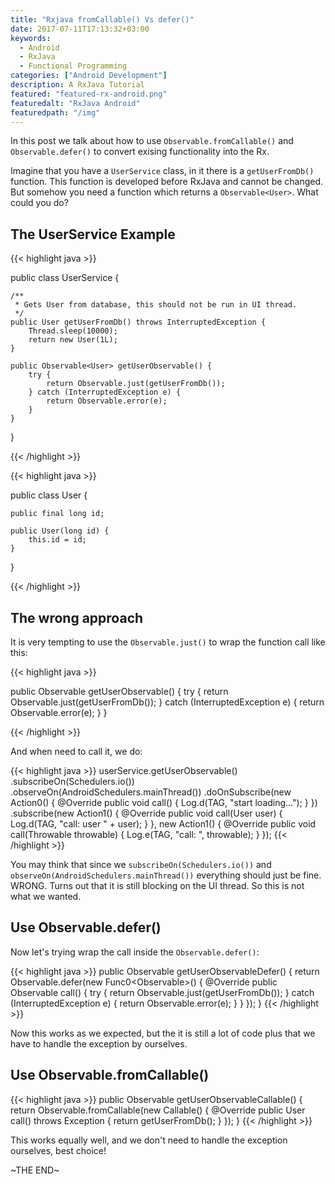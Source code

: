 ```yaml
---
title: "Rxjava fromCallable() Vs defer()"
date: 2017-07-11T17:13:32+03:00
keywords:
  - Android
  - RxJava
  - Functional Programming
categories: ["Android Development"]
description: A RxJava Tutorial
featured: "featured-rx-android.png"
featuredalt: "RxJava Android"
featuredpath: "/img"
---
```


In this post we talk about how to use `Observable.fromCallable()` and `Observable.defer()` to convert exising functionality into the Rx.

Imagine that you have a `UserService` class, in it there is a `getUserFromDb()` function. This function is developed before RxJava and cannot be changed. But somehow you need a function which returns a `Observable<User>`. What could you do?

## The UserService Example

{{< highlight java >}}

public class UserService {

    /**
     * Gets User from database, this should not be run in UI thread.
     */
    public User getUserFromDb() throws InterruptedException {
        Thread.sleep(10000);
        return new User(1L);
    }

    public Observable<User> getUserObservable() {
        try {
            return Observable.just(getUserFromDb());
        } catch (InterruptedException e) {
            return Observable.error(e);
        }
    }
}

{{< /highlight >}}

{{< highlight java >}}

public class User {

    public final long id;

    public User(long id) {
        this.id = id;
    }
}

{{< /highlight >}}

## The wrong approach

It is very tempting to use the `Observable.just()` to wrap the function call like this:

{{< highlight java >}}

public Observable<User> getUserObservable() {
        try {
            return Observable.just(getUserFromDb());
        } catch (InterruptedException e) {
            return Observable.error(e);
        }
    }

{{< /highlight >}}

And when need to call it, we do:

{{< highlight java >}}
userService.getUserObservable()
                .subscribeOn(Schedulers.io())
                .observeOn(AndroidSchedulers.mainThread())
                .doOnSubscribe(new Action0() {
                    @Override
                    public void call() {
                        Log.d(TAG, "start loading...");
                    }
                })
                .subscribe(new Action1<User>() {
                    @Override
                    public void call(User user) {
                        Log.d(TAG, "call: user " + user);
                    }
                }, new Action1<Throwable>() {
                    @Override
                    public void call(Throwable throwable) {
                        Log.e(TAG, "call: ", throwable);
                    }
                });
{{< /highlight >}}

You may think that since we `subscribeOn(Schedulers.io())` and `observeOn(AndroidSchedulers.mainThread())` everything should just be fine. WRONG. Turns out that it is still blocking on the UI thread. So this is not what we wanted.

## Use Observable.defer()

Now let's trying wrap the call inside the `Observable.defer()`:

{{< highlight java >}}
public Observable<User> getUserObservableDefer() {
        return Observable.defer(new Func0<Observable<User>>() {
            @Override
            public Observable<User> call() {
                try {
                    return Observable.just(getUserFromDb());
                } catch (InterruptedException e) {
                    return Observable.error(e);
                }
            }
        });
    }
{{< /highlight >}}

Now this works as we expected, but the it is still a lot of code plus that we have to handle the exception by ourselves.

## Use Observable.fromCallable()

{{< highlight java >}}
public Observable<User> getUserObservableCallable() {
        return Observable.fromCallable(new Callable<User>() {
            @Override
            public User call() throws Exception {
                return getUserFromDb();
            }
        });
    }
{{< /highlight >}}

This works equally well, and we don't need to handle the exception ourselves, best choice!

~THE END~
